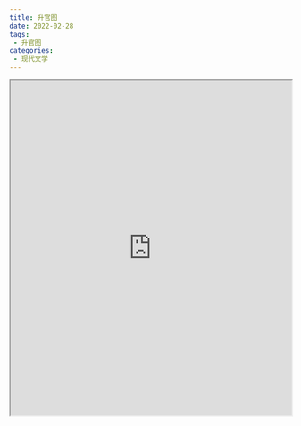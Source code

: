 ```yaml
---
title: 升官图
date: 2022-02-28
tags:
 - 升官图
categories:
 - 现代文学
---
```




<iframe src="http://localhost:8080/pdf/web/viewer.html?file=https://vkceyugu.cdn.bspapp.com/VKCEYUGU-e9075d72-0451-48df-afe1-d46932ae4554/d05ef120-2931-45ee-8057-d0ab059d8018.pdf" width="100%" height="600px"></iframe>